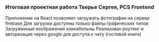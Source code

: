 ### Итоговая проектная работа Тверье Сергея, PCS Frontend

Приложение на React позволяет загружать фотографии на сервер firebase
Для загрузки доступны только файлы графических типов
Загруженные изображения кликабельны
Реализован роутинг и авторизация через google для доступа к чату (гостевой книге)